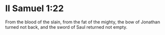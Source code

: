 # II Samuel 1:22

From the blood of the slain, from the fat of the mighty, the bow of Jonathan turned not back, and the sword of Saul returned not empty.
